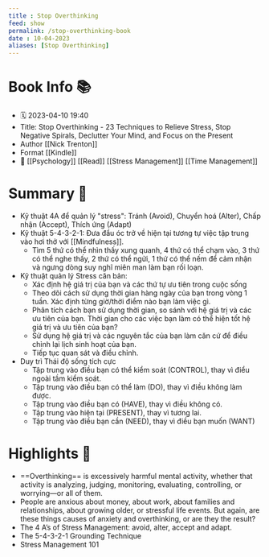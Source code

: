 ```yaml
---
title : Stop Overthinking
feed: show
permalink: /stop-overthinking-book
date : 10-04-2023
aliases: [Stop Overthinking]
---
```


# Book Info 📚
- 🗓  2023-04-10 19:40
- Title: Stop Overthinking - 23 Techniques to Relieve Stress, Stop Negative Spirals, Declutter Your Mind, and Focus on the Present
- Author [[Nick Trenton]]
- Format [[Kindle]]
- 🔗  [[Psychology]] [[Read]] [[Stress Management]] [[Time Management]]

# Summary 💬
- Kỹ thuật 4A để quản lý "stress": Tránh (Avoid), Chuyển hoá (Alter), Chấp nhận (Accept), Thích ứng (Adapt)
- Kỹ thuật 5-4-3-2-1: Đưa đầu óc trở về hiện tại tương tự việc tập trung vào hơi thở với [[Mindfulness]].
	- Tìm 5 thứ có thể nhìn thấy xung quanh, 4 thứ có thể chạm vào, 3 thứ có thể nghe thấy, 2 thứ có thể ngửi, 1 thứ có thể nếm để cảm nhận và ngưng dòng suy nghĩ miên man làm bạn rối loạn.
- Kỹ thuật quản lý Stress căn bản:
	- Xác định hệ giá trị của bạn và các thứ tự ưu tiên trong cuộc sống
	- Theo dõi cách sử dụng thời gian hàng ngày của bạn trong vòng 1 tuần. Xác định từng giờ/thời điểm nào bạn làm việc gì.
	- Phân tích cách bạn sử dụng thời gian, so sánh với hệ giá trị và các ưu tiên của bạn. Thời gian cho các việc bạn làm có thể hiện tốt hệ giá trị và ưu tiên của bạn?
	- Sử dụng hệ giá trị và các nguyên tắc của bạn làm căn cứ để điều chỉnh lại lịch sinh hoạt của bạn.
	- Tiếp tục quan sát và điều chỉnh.
- Duy trì Thái độ sống tích cực
	- Tập trung vào điều bạn có thể kiểm soát (CONTROL), thay vì điểu ngoài tầm kiểm soát.
	- Tập trung vào điều bạn có thể làm (DO), thay vì điều không làm được.
	- Tập trung vào điều bạn có (HAVE), thay vì điều không có.
	- Tập trung vào hiện tại (PRESENT), thay vì tương lai.
	- Tập trung vào điều bạn cần (NEED), thay vì điều bạn muốn (WANT)

# Highlights 📒
- ==Overthinking== is excessively harmful mental activity, whether that activity is analyzing, judging, monitoring, evaluating, controlling, or worrying—or all of them.
- People are anxious about money, about work, about families and relationships, about growing older, or stressful life events. But again, are these things causes of anxiety and overthinking, or are they the result?
- The 4 A’s of Stress Management: avoid, alter, accept and adapt.
- The 5-4-3-2-1 Grounding Technique
- Stress Management 101